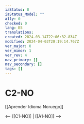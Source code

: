 ```yaml
---
iaStatus: 0
iaStatus_Model: ""
a11y: 0
checked: 0
lang: ES
translations: 
created: 2024-03-14T22:06:32.834Z
modified: 2024-04-03T20:19:14.767Z
ver_major: 0
ver_minor: 1
ver_rev: 4
nav_primary: []
nav_secondary: []
tags: []
---
```

# C2-NO

[[Aprender Idioma Noruego]]

<-- [[C1-NO]] | [[A1-NO]] -->